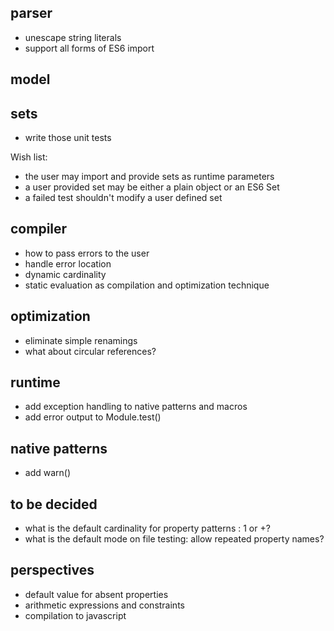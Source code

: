 ## parser

- unescape string literals
- support all forms of ES6 import

## model

## sets

- write those unit tests

Wish list:
- the user may import and provide sets as runtime parameters
- a user provided set may be either a plain object or an ES6 Set
- a failed test shouldn't modify a user defined set

## compiler

- how to pass errors to the user
- handle error location
- dynamic cardinality
- static evaluation as compilation and optimization technique

## optimization

- eliminate simple renamings
- what about circular references?

## runtime

- add exception handling to native patterns and macros
- add error output to Module.test()

## native patterns

- add warn()

## to be decided

- what is the default cardinality for property patterns : 1 or +?
- what is the default mode on file testing: allow repeated property names?

## perspectives

- default value for absent properties
- arithmetic expressions and constraints
- compilation to javascript
